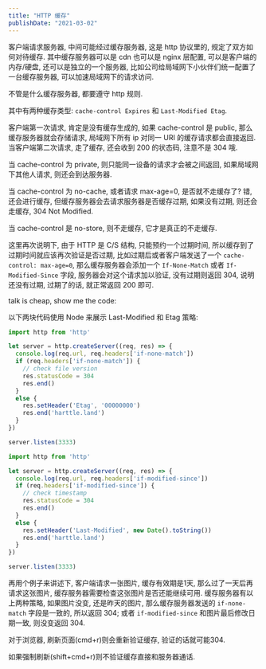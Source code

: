 ```yaml
---
title: "HTTP 缓存"
publishDate: "2021-03-02"
---
```


客户端请求服务器, 中间可能经过缓存服务器, 这是 http 协议里的,
规定了双方如何对待缓存. 其中缓存服务器可以是 cdn 也可以是 nginx 层配置,
可以是客户端的内存/硬盘, 还可以是独立的一个服务器,
比如公司给局域网下小伙伴们统一配置了一台缓存服务器, 可以加速局域网下的请求访问.

不管是什么缓存服务器, 都要遵守 http 规则.

其中有两种缓存类型: `cache-control Expires` 和 `Last-Modified Etag`.

客户端第一次请求, 肯定是没有缓存生成的, 如果 cache-control 是 public,
那么缓存服务器就会存储请求, 局域网下所有 ip 对同一 URI 的缓存请求都会直接返回.
当客户端第二次请求, 走了缓存, 还会收到 200 的状态码, 注意不是 304 哦.

当 cache-control 为 private, 则只能同一设备的请求才会被之间返回,
如果局域网下其他人请求, 则还会到达服务器.

当 cache-control 为 no-cache, 或者请求 max-age=0, 是否就不走缓存了? 错,
还会进行缓存, 但缓存服务器会去请求服务器是否缓存过期, 如果没有过期,
则还会走缓存, 304 Not Modified.

当 cache-control 是 no-store, 则不走缓存, 它才是真正的不走缓存.

这里再次说明下, 由于 HTTP 是 C/S 结构, 只能预约一个过期时间,
所以缓存到了过期时间就应该再次验证是否过期, 比如过期后或者客户端发送了一个
`cache-control: max-age=0`, 那么缓存服务器会添加一个 `If-None-Match` 或者
`If-Modified-Since` 字段, 服务器会对这个请求加以验证, 没有过期则返回 304,
说明还没有过期, 过期了的话, 就正常返回 200 即可.


talk is cheap, show me the code:

以下两块代码使用 Node 来展示 Last-Modified 和 Etag 策略:

```javascript
import http from 'http'

let server = http.createServer((req, res) => {
  console.log(req.url, req.headers['if-none-match'])
  if (req.headers['if-none-match']) {
    // check file version
    res.statusCode = 304
    res.end()
  }
  else {
    res.setHeader('Etag', '00000000')
    res.end('harttle.land')
  }
})

server.listen(3333)
```


```javascript
import http from 'http'

let server = http.createServer((req, res) => {
  console.log(req.url, req.headers['if-modified-since'])
  if (req.headers['if-modified-since']) {
    // check timestamp
    res.statusCode = 304
    res.end()
  }
  else {
    res.setHeader('Last-Modified', new Date().toString())
    res.end('harttle.land')
  }
})

server.listen(3333)
```

再用个例子来讲述下, 客户端请求一张图片, 缓存有效期是1天,
那么过了一天后再请求这张图片, 缓存服务器需要检查这张图片是否还能继续可用.
缓存服务器有以上两种策略, 如果图片没变, 还是昨天的图片, 那么缓存服务器发送的
`if-none-match` 字段是一致的, 所以返回 304; 或者 `if-modified-since`
和图片最后修改日期一致, 则没变返回 304.

对于浏览器, 刷新页面(cmd+r)则会重新验证缓存, 验证的话就可能304.

如果强制刷新(shift+cmd+r)则不验证缓存直接和服务器通话.


